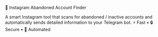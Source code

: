 🧊 Instagram Abandoned Account Finder

A smart Instagram tool that scans for abandoned / inactive accounts and automatically sends detailed information to your Telegram bot.
⚡ Fast • 🔒 Secure • 🤖 Automated

